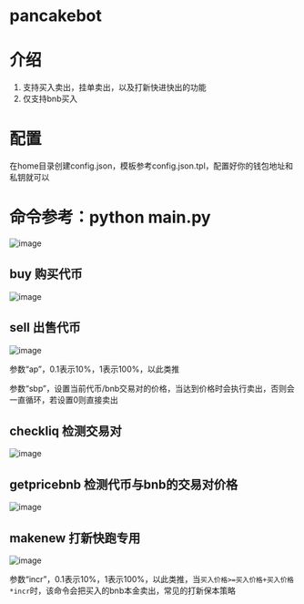 # pancakebot

# 介绍
1. 支持买入卖出，挂单卖出，以及打新快进快出的功能
2. 仅支持bnb买入

# 配置
在home目录创建config.json，模板参考config.json.tpl，配置好你的钱包地址和私钥就可以
# 命令参考：python main.py
![image](https://user-images.githubusercontent.com/7411249/138850134-267d7e57-8699-41aa-bcb9-423e2b433759.png)
## buy 购买代币
![image](https://user-images.githubusercontent.com/7411249/138850520-f530ec9e-2dd8-42e0-9776-cfebe7a40638.png)
## sell 出售代币
![image](https://user-images.githubusercontent.com/7411249/138850629-f8a2409d-d311-4a24-836d-44ca92aac5fd.png)

参数“ap”，0.1表示10%，1表示100%，以此类推

参数“sbp”，设置当前代币/bnb交易对的价格，当达到价格时会执行卖出，否则会一直循环，若设置0则直接卖出
## checkliq 检测交易对
![image](https://user-images.githubusercontent.com/7411249/138850853-62071905-b1a4-4457-af64-bd0263359a38.png)
## getpricebnb 检测代币与bnb的交易对价格
![image](https://user-images.githubusercontent.com/7411249/138851030-56528574-cbfe-4192-a43d-fe856e545ec3.png)
## makenew 打新快跑专用
![image](https://user-images.githubusercontent.com/7411249/138851186-ba0c9730-40d3-43c5-a3f7-4f1da579ba17.png)

参数“incr”，0.1表示10%，1表示100%，以此类推，当`买入价格>=买入价格+买入价格*incr`时，该命令会把买入的bnb本金卖出，常见的打新保本策略
